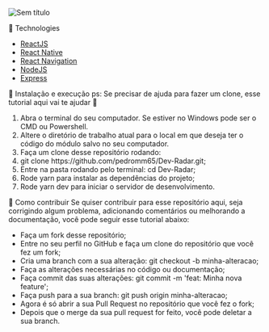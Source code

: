 ![Sem título](https://user-images.githubusercontent.com/39133506/76134791-d3a00400-5fff-11ea-94f1-d2c528fd720b.png)


🚀 Technologies
<ul>
    <li><a href="https://reactjs.org/" rel="nofollow">ReactJS</a></li>
    <li><a href="https://reactnative.dev/?source=post_page-----6e8a2396eea1----------------------" rel="nofollow">React Native</a></li>
    <li><a href="https://reactnavigation.org/" rel="nofollow">React Navigation</a></li>
    <li><a href="https://nodejs.org" rel="nofollow">NodeJS</a></li>
    <li><a href="https://expressjs.com/pt-br/" rel="nofollow">Express</a></li>

</ul>




🚀 Instalação e execução
ps: Se precisar de ajuda para fazer um clone, esse tutorial aqui vai te ajudar 💖
<ol>
<li>Abra o terminal do seu computador. Se estiver no Windows pode ser o CMD ou Powershell.</li>
<li>Altere o diretório de trabalho atual para o local em que deseja ter o código do módulo salvo no seu computador.</li>
<li>Faça um clone desse repositório rodando:</li>
<li>git clone https://github.com/pedromm65/Dev-Radar.git;</li>
<li>Entre na pasta rodando pelo terminal: cd Dev-Radar;</li>
<li>Rode yarn para instalar as dependências do projeto;</li>
<li>Rode yarn dev para iniciar o servidor de desenvolvimento.</li>
</ol>

🤔 Como contribuir
Se quiser contribuir para esse repositório aqui, seja corrigindo algum problema, adicionando comentários ou melhorando a documentação, você pode seguir esse tutorial abaixo:

<ul>
<li>Faça um fork desse repositório;</li>
<li>Entre no seu perfil no GitHub e faça um clone do repositório que você fez um fork;</li>
<li>Cria uma branch com a sua alteração: git checkout -b minha-alteracao;</li>
<li>Faça as alterações necessárias no código ou documentação;</li>
<li>Faça commit das suas alterações: git commit -m 'feat: Minha nova feature';</li>
<li>Faça push para a sua branch: git push origin minha-alteracao;</li>
<li>Agora é só abrir a sua Pull Request no repositório que você fez o fork;</li>
<li>Depois que o merge da sua pull request for feito, você pode deletar a sua branch.</li>
</ul>
